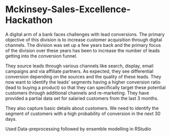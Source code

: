 # Mckinsey-Sales-Excellence-Hackathon
A digital arm of a bank faces challenges with lead conversions. The primary objective of this division is to increase customer acquisition through digital channels. The division was set up a few years back and the primary focus of the division over these years has been to increase the number of leads getting into the conversion funnel.  

They source leads through various channels like search, display, email campaigns and via affiliate partners. As expected, they see differential conversion depending on the sources and the quality of these leads.  They now want to identify the leads' segments having a higher conversion ratio (lead to buying a product) so that they can specifically target these potential customers through additional channels and re-marketing. They have provided a partial data set for salaried customers from the last 3 months. 


They also capture basic details about customers. We need to identify the segment of customers with a high probability of conversion in the next 30 days.


Used Data-preprocessing followed by ensemble modelling in RStudio
